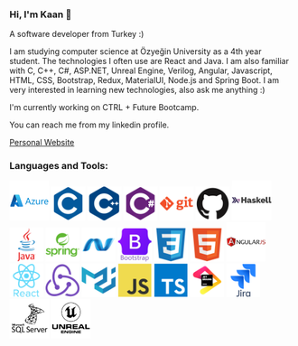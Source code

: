 ### Hi, I'm Kaan 👋

 A software developer from Turkey :)


I am studying computer science at Özyeğin University as a 4th year student.
The technologies I often use are React and Java.
I am also familiar with C, C++, C#, ASP.NET, Unreal Engine, Verilog,
Angular, Javascript, HTML, CSS,
Bootstrap, Redux, MaterialUI,
Node.js and Spring Boot.
I am very interested in learning
new technologies, also ask me anything :)

I'm currently working on CTRL + Future Bootcamp.

You can reach me from my linkedin profile.

[Personal Website](https://www.kaanyilmaz.space/)




<h3 align="left">Languages and Tools:</h3>
<p align="left"> 

<img src="https://raw.githubusercontent.com/devicons/devicon/master/icons/azure/azure-original-wordmark.svg" alt="Azure" width="70" height="70"/>
<img src="https://raw.githubusercontent.com/devicons/devicon/master/icons/c/c-plain.svg" alt="C-Lang" width="60" height="60"/>
<img src="https://raw.githubusercontent.com/devicons/devicon/master/icons/cplusplus/cplusplus-plain.svg" alt="Cpp-Lang" width="60" height="60"/>
<img src="https://raw.githubusercontent.com/devicons/devicon/master/icons/csharp/csharp-plain.svg" alt="C-Sharp-Lang" width="60" height="60"/>
<img src="https://raw.githubusercontent.com/devicons/devicon/master/icons/git/git-plain-wordmark.svg" alt="Git" width="60" height="60"/>
<img src="https://raw.githubusercontent.com/devicons/devicon/master/icons/github/github-original.svg" alt="GitHub" width="60" height="60"/>
<img src="https://raw.githubusercontent.com/devicons/devicon/master/icons/haskell/haskell-original-wordmark.svg" alt="Haskell" width="70" height="70"/>
<img src="https://raw.githubusercontent.com/devicons/devicon/master/icons/java/java-original-wordmark.svg" alt="Java" width="60" height="60"/>
<img src="https://raw.githubusercontent.com/devicons/devicon/master/icons/spring/spring-original-wordmark.svg" alt="Spring" width="60" height="60"/>
<img src="https://raw.githubusercontent.com/devicons/devicon/master/icons/dot-net/dot-net-original.svg" alt="asp.net" width="60" height="60"/>
<img src="https://raw.githubusercontent.com/devicons/devicon/master/icons/bootstrap/bootstrap-original-wordmark.svg" alt="Bootstrap" width="60" height="60"/>
<img src="https://raw.githubusercontent.com/devicons/devicon/master/icons/css3/css3-original.svg" alt="Css" width="60" height="60"/>
<img src="https://raw.githubusercontent.com/devicons/devicon/master/icons/html5/html5-original.svg" alt="HTML" width="60" height="60"/>
<img src="https://raw.githubusercontent.com/devicons/devicon/master/icons/angularjs/angularjs-original-wordmark.svg" alt="Angular" width="70" height="70"/>
<img src="https://raw.githubusercontent.com/devicons/devicon/master/icons/react/react-original-wordmark.svg" alt="React" width="60" height="60"/>
<img src="https://raw.githubusercontent.com/devicons/devicon/master/icons/redux/redux-original.svg" alt="Redux" width="60" height="60"/>
<img src="https://raw.githubusercontent.com/devicons/devicon/master/icons/materialui/materialui-original.svg" alt="Material-ui" width="60" height="60"/>
<img src="https://raw.githubusercontent.com/devicons/devicon/master/icons/javascript/javascript-original.svg" alt="Javascript" width="60" height="60"/>
<img src="https://raw.githubusercontent.com/devicons/devicon/master/icons/typescript/typescript-original.svg" alt="Typescript" width="60" height="60"/>
<img src="https://raw.githubusercontent.com/devicons/devicon/master/icons/jetbrains/jetbrains-original.svg" alt="Jetbrains" width="60" height="60"/>
<img src="https://raw.githubusercontent.com/devicons/devicon/master/icons/jira/jira-original-wordmark.svg" alt="Jira" width="60" height="60"/>
<img src="https://raw.githubusercontent.com/devicons/devicon/master/icons/microsoftsqlserver/microsoftsqlserver-plain-wordmark.svg" alt="microsoft-sql" width="70" height="70"/>
<img src="https://raw.githubusercontent.com/devicons/devicon/master/icons/unrealengine/unrealengine-original-wordmark.svg" alt="unreal-engine" width="70" height="70"/>

</p>









<!--
**kaanyillmazz/kaanyillmazz** is a ✨ _special_ ✨ repository because its `README.md` (this file) appears on your GitHub profile.

Here are some ideas to get you started:

- 🔭 I’m currently working on ...
- 🌱 I’m currently learning ...
- 👯 I’m looking to collaborate on ...
- 🤔 I’m looking for help with ...
- 💬 Ask me about ...
- 📫 How to reach me: ...
- 😄 Pronouns: ...
- ⚡ Fun fact: ...
-->
